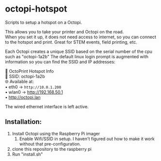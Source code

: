# octopi-hotspot

Scripts to setup a hotspot on a Octopi.  

This allows you to take your printer and Octopi on the road.  
When you set it up, it does not need access to internet, so you can connect to the hotspot and print.
Great for STEM events, field printing, etc.

Each Octopi creates a unique SSID based on the serial number of the cpu such as "octopi-1a2b"
The default linux login prompt is augmented with information so you can find the SSID and IP addresses:

🚀 OctoPrint Hotspot Info  
📶 SSID: octopi-1a2b  
🌐 Available at:  
 • eth0 → ``http://10.0.1.200``  
 • wlan0 → http://192.168.50.1  
 • http://octopi.lan  

The wired ethernet interface is left active.

## Installation:
1. Install Octopi using the Raspberry Pi imager
   1. Enable Wifi/SSID in setup.  I haven't figured out how to make it work without that pre-configuration.
1. clone this repository to the raspberry pi
2. Run "install.sh"
